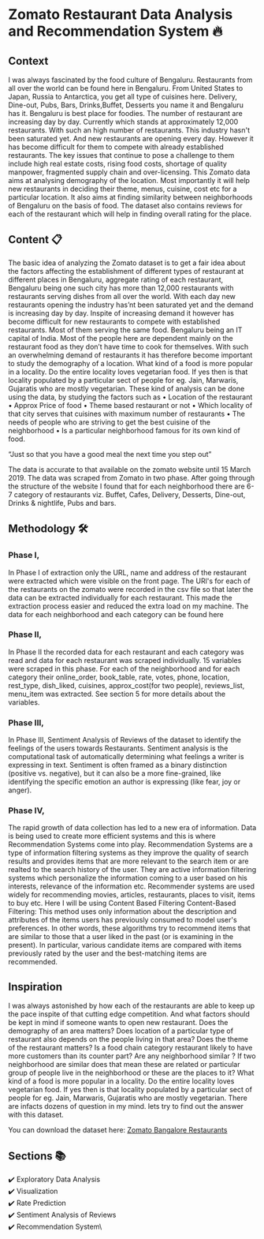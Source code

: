 # Zomato Restaurant Data Analysis and Recommendation System 🔥


## Context
I was always fascinated by the food culture of Bengaluru. Restaurants from all over the world can be found here in Bengaluru. From United States to Japan, Russia to Antarctica, you get all type of cuisines here. Delivery, Dine-out, Pubs, Bars, Drinks,Buffet, Desserts you name it and Bengaluru has it. Bengaluru is best place for foodies. The number of restaurant are increasing day by day. Currently which stands at approximately 12,000 restaurants. With such an high number of restaurants. This industry hasn't been saturated yet. And new restaurants are opening every day. However it has become difficult for them to compete with already established restaurants. The key issues that continue to pose a challenge to them include high real estate costs, rising food costs, shortage of quality manpower, fragmented supply chain and over-licensing. This Zomato data aims at analysing demography of the location. Most importantly it will help new restaurants in deciding their theme, menus, cuisine, cost etc for a particular location. It also aims at finding similarity between neighborhoods of Bengaluru on the basis of food. The dataset also contains reviews for each of the restaurant which will help in finding overall rating for the place.

## Content 📋
The basic idea of analyzing the Zomato dataset is to get a fair idea about the factors affecting the establishment of different types of restaurant at different places in Bengaluru, aggregate rating of each restaurant, Bengaluru being one such city has more than 12,000 restaurants with restaurants serving dishes from all over the world. With each day new restaurants opening the industry has’nt been saturated yet and the demand is increasing day by day. Inspite of increasing demand it however has become difficult for new restaurants to compete with established restaurants. Most of them serving the same food. Bengaluru being an IT capital of India. Most of the people here are dependent mainly on the restaurant food as they don’t have time to cook for themselves. With such an overwhelming demand of restaurants it has therefore become important to study the demography of a location. What kind of a food is more popular in a locality. Do the entire locality loves vegetarian food. If yes then is that locality populated by a particular sect of people for eg. Jain, Marwaris, Gujaratis who are mostly vegetarian. These kind of analysis can be done using the data, by studying the factors such as • Location of the restaurant • Approx Price of food • Theme based restaurant or not • Which locality of that city serves that cuisines with maximum number of restaurants • The needs of people who are striving to get the best cuisine of the neighborhood • Is a particular neighborhood famous for its own kind of food.

“Just so that you have a good meal the next time you step out”

The data is accurate to that available on the zomato website until 15 March 2019. The data was scraped from Zomato in two phase. After going through the structure of the website I found that for each neighborhood there are 6-7 category of restaurants viz. Buffet, Cafes, Delivery, Desserts, Dine-out, Drinks & nightlife, Pubs and bars.

## Methodology 🛠️
### Phase I,

In Phase I of extraction only the URL, name and address of the restaurant were extracted which were visible on the front page. The URl's for each of the restaurants on the zomato were recorded in the csv file so that later the data can be extracted individually for each restaurant. This made the extraction process easier and reduced the extra load on my machine. The data for each neighborhood and each category can be found here

### Phase II,

In Phase II the recorded data for each restaurant and each category was read and data for each restaurant was scraped individually. 15 variables were scraped in this phase. For each of the neighborhood and for each category their online_order, book_table, rate, votes, phone, location, rest_type, dish_liked, cuisines, approx_cost(for two people), reviews_list, menu_item was extracted. See section 5 for more details about the variables.

### Phase III,
In Phase III, Sentiment Analysis of Reviews of the dataset to identify the feelings of the users towards Restaurants. Sentiment analysis is the computational task of automatically determining what feelings a writer is expressing in text. Sentiment is often framed as a binary distinction (positive vs. negative), but it can also be a more fine-grained, like identifying the specific emotion an author is expressing (like fear, joy or anger).

### Phase IV,
The rapid growth of data collection has led to a new era of information. Data is being used to create more efficient systems and this is where Recommendation Systems come into play. Recommendation Systems are a type of information filtering systems as they improve the quality of search results and provides items that are more relevant to the search item or are realted to the search history of the user. They are active information filtering systems which personalize the information coming to a user based on his interests, relevance of the information etc. Recommender systems are used widely for recommending movies, articles, restaurants, places to visit, items to buy etc. Here I will be using Content Based Filtering
Content-Based Filtering: This method uses only information about the description and attributes of the items users has previously consumed to model user's preferences. In other words, these algorithms try to recommend items that are similar to those that a user liked in the past (or is examining in the present). In particular, various candidate items are compared with items previously rated by the user and the best-matching items are recommended.

## Inspiration
I was always astonished by how each of the restaurants are able to keep up the pace inspite of that cutting edge competition. And what factors should be kept in mind if someone wants to open new restaurant. Does the demography of an area matters? Does location of a particular type of restaurant also depends on the people living in that area? Does the theme of the restaurant matters? Is a food chain category restaurant likely to have more customers than its counter part? Are any neighborhood similar ? If two neighborhood are similar does that mean these are related or particular group of people live in the neighborhood or these are the places to it? What kind of a food is more popular in a locality. Do the entire locality loves vegetarian food. If yes then is that locality populated by a particular sect of people for eg. Jain, Marwaris, Gujaratis who are mostly vegetarian. There are infacts dozens of question in my mind. lets try to find out the answer with this dataset.

You can download the dataset here: [Zomato Bangalore Restaurants](https://www.kaggle.com/himanshupoddar/zomato-bangalore-restaurants/download)

## Sections 📚
✔️ Exploratory Data Analysis\
✔️ Visualization \
✔️ Rate Prediction\
✔️ Sentiment Analysis of Reviews\
✔️ Recommendation System\

